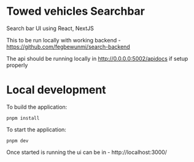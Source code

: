 # Towed vehicles Searchbar

Search bar UI using React, NextJS

This to be run locally with working backend - https://github.com/fegbewunmi/search-backend

The api should be running locally in http://0.0.0.0:5002/apidocs if setup properly

# Local development

To build the application:

```
pnpm install
```

To start the application:

```
pnpm dev
```

Once started is running the ui can be in - http://localhost:3000/
